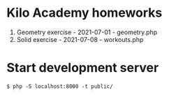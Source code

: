 # Kilo Academy homeworks
1. Geometry exercise - 2021-07-01 - geometry.php
2. Solid exercise - 2021-07-08 - workouts.php

# Start development server
```
$ php -S localhost:8000 -t public/
```
